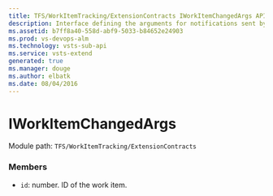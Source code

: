 ```yaml
---
title: TFS/WorkItemTracking/ExtensionContracts IWorkItemChangedArgs API | Extensions for Visual Studio Team Services
description: Interface defining the arguments for notifications sent by the ActiveWorkItemService
ms.assetid: b7ff8a40-558d-abf9-5033-b84652e24903
ms.prod: vs-devops-alm
ms.technology: vsts-sub-api
ms.service: vsts-extend
generated: true
ms.manager: douge
ms.author: elbatk
ms.date: 08/04/2016
---
```


# IWorkItemChangedArgs

Module path: `TFS/WorkItemTracking/ExtensionContracts`


### Members

* `id`: number. ID of the work item.

